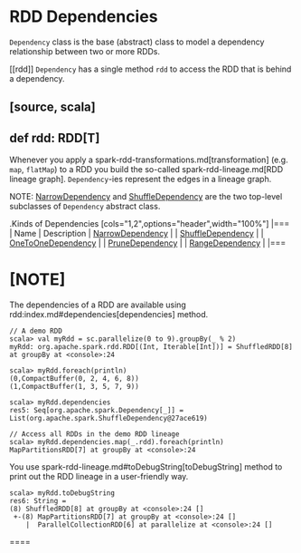 # RDD Dependencies

`Dependency` class is the base (abstract) class to model a dependency relationship between two or more RDDs.

[[rdd]]
`Dependency` has a single method `rdd` to access the RDD that is behind a dependency.

[source, scala]
----
def rdd: RDD[T]
----

Whenever you apply a spark-rdd-transformations.md[transformation] (e.g. `map`, `flatMap`) to a RDD you build the so-called spark-rdd-lineage.md[RDD lineage graph]. ``Dependency``-ies represent the edges in a lineage graph.

NOTE: [NarrowDependency](NarrowDependency.md) and [ShuffleDependency](ShuffleDependency.md) are the two top-level subclasses of `Dependency` abstract class.

.Kinds of Dependencies
[cols="1,2",options="header",width="100%"]
|===
| Name | Description
| [NarrowDependency](NarrowDependency.md) |
| [ShuffleDependency](ShuffleDependency.md) |
| [OneToOneDependency](NarrowDependency.md#OneToOneDependency) |
| [PruneDependency](NarrowDependency.md#PruneDependency) |
| [RangeDependency](NarrowDependency.md#RangeDependency) |
|===

[NOTE]
====
The dependencies of a RDD are available using rdd:index.md#dependencies[dependencies] method.

```
// A demo RDD
scala> val myRdd = sc.parallelize(0 to 9).groupBy(_ % 2)
myRdd: org.apache.spark.rdd.RDD[(Int, Iterable[Int])] = ShuffledRDD[8] at groupBy at <console>:24

scala> myRdd.foreach(println)
(0,CompactBuffer(0, 2, 4, 6, 8))
(1,CompactBuffer(1, 3, 5, 7, 9))

scala> myRdd.dependencies
res5: Seq[org.apache.spark.Dependency[_]] = List(org.apache.spark.ShuffleDependency@27ace619)

// Access all RDDs in the demo RDD lineage
scala> myRdd.dependencies.map(_.rdd).foreach(println)
MapPartitionsRDD[7] at groupBy at <console>:24
```

You use spark-rdd-lineage.md#toDebugString[toDebugString] method to print out the RDD lineage in a user-friendly way.

```
scala> myRdd.toDebugString
res6: String =
(8) ShuffledRDD[8] at groupBy at <console>:24 []
 +-(8) MapPartitionsRDD[7] at groupBy at <console>:24 []
    |  ParallelCollectionRDD[6] at parallelize at <console>:24 []
```
====

